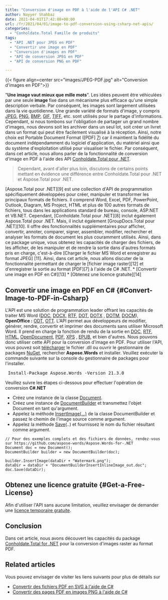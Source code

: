 ```yaml
---
title: "Conversion d'image en PDF à l'aide de l'API C# .NET"
author: Nayyer Shahbaz
date: 2021-04-01T17:42:08+00:00
url: /fr/2021/04/01/image-to-pdf-conversion-using-csharp-net-apis/
categories:
  - "Conholdate.Total Famille de produits"
tags:
  - "API .NET pour JPEG en PDF"
  - "Convertir une image en PDF"
  - "Conversion d'images en PDF"
  - "API de conversion JPEG en PDF"
  - "API de conversion PNG en PDF"

---
```



{{< figure align=center src="images/JPEG-PDF.jpg" alt="Conversion d'images en PDF">}}
 

"**Une image vaut mieux que mille mots**". Les idées peuvent être véhiculées par une seule **image** fixe dans un mécanisme plus efficace qu'une simple description verbale. Par conséquent, les images sont largement utilisées dans la vie quotidienne. Une grande variété de formats d'image, y compris [JPEG][2], [PNG][3], [BMP][4], [GIF][5], [TIFF][6], etc. sont utilisés pour le partage d'informations. Cependant, si nous tombons sur l'obligation de partager un grand nombre d'images, nous devons soit les archiver dans un seul lot, soit créer un livret dans un format qui peut être facilement visualisé à la réception. Ainsi, notre choix est Portable Document Format ([PDF] [7]) car il maintient la fidélité du document indépendamment du logiciel d'application, du matériel ainsi que du système d'exploitation utilisé pour visualiser le fichier. Par conséquent, dans cet article, nous allons parler de la fonctionnalité de conversion d'image en PDF à l'aide des API [Conholdate.Total pour .NET][8].
<blockquote class="wp-block-quote">  
Cependant, avant d'aller plus loin, discutons de certains points mettant en évidence une différence entre Conholdate.Total pour .NET et Aspose.Total pour .NET.  
</blockquote>
[Aspose.Total pour .NET][9] est une collection d'API de programmation spécifiquement développées pour créer, manipuler et transformer les principaux formats de fichiers. Il comprend Word, Excel, PDF, PowerPoint, Outlook, Diagram, MS Project, HTML et plus de 100 autres formats de fichiers, tous dans les applications standard de bureau, console, ASP.NET et VB.NET.
Cependant, [Conholdate.Total pour .NET][8] inclut également Aspose.Total pour .NET. Mais, il inclut également [GroupDocs.Total pour .NET][10]. Il offre des fonctionnalités supplémentaires pour afficher, convertir, annoter, comparer, signer, assembler, modifier, rechercher et analyser les formats de document les plus couramment utilisés. Ainsi, dans ce package unique, vous obtenez les capacités de charger des fichiers, de les afficher, de les manipuler et de rendre la sortie dans d'autres formats pris en charge, c'est-à-dire [Charger le fichier MS Word et enregistrer au format JPEG] [11].
Ainsi, dans cet article, nous allons discuter de la fonctionnalité permettant de charger le [fichier image raster][12] et d'enregistrer la sortie au format [PDF][7] à l'aide de C# .NET.
  * [Convertir une image en PDF en C#][13]
  * [Obtenez une licence gratuite][14]

## Convertir une image en PDF en C# {#Convert-Image-to-PDF-in-Csharp}

L'API est une solution de programmation leader offrant les capacités de traiter MS Word ([DOC][15], [DOCX][16], [RTF][17], [DOT][18], [DOTX][19] , [DOTM][20], [DOCM][21]), **OpenOffice :** [ODT][22], [OTT][23]. L'API permet aux développeurs de modifier, générer, rendre, convertir et imprimer des documents sans utiliser Microsoft Word. Il prend en charge la fonction de rendu de la sortie en [DOC][15], [RTF][17], [HTML][24], [OpenDocument][22], [PDF][7], [XPS][25] , [EPUB][26], et bien d'autres. Nous pouvons donc utiliser cette API pour la conversion d'image en PDF.
Pour utiliser l'API, vous pouvez soit [télécharger][27] le fichier .dll ou ouvrir le gestionnaire de packages [NuGet][28], rechercher **Aspose.Words** et installer. Veuillez exécuter la commande suivante sur la console du gestionnaire de packages pour l'installer.
<pre class="EnlighterJSRAW" data-enlighter-language="generic" data-enlighter-theme="" data-enlighter-highlight="" data-enlighter-linenumbers="" data-enlighter-lineoffset="" data-enlighter-title="" data-enlighter-group=""> Install-Package Aspose.Words -Version 21.3.0</pre>
Veuillez suivre les étapes ci-dessous pour effectuer l'opération de conversion
**C#.NET**
  * Créez une instance de la classe [Document][29].
  * Créez une instance de [DocumentBuilder][30] et transmettez l'objet Document en tant qu'argument.
  * Appelez la méthode [InsertImage(…)][31] de la classe DocumentBuilder et passez le chemin de l'image source comme argument.
  * Appelez la méthode [Save][32](..) et fournissez le nom du fichier résultant comme argument.

```
// Pour des exemples complets et des fichiers de données, rendez-vous sur https://github.com/aspose-words/Aspose.Words-for-.NET
Document doc = new Document();
DocumentBuilder builder = new DocumentBuilder(doc);

builder.InsertImage(dataDir + "Watermark.png");
dataDir = dataDir + "DocumentBuilderInsertInlineImage_out.doc";
doc.Save(dataDir);
```

## Obtenez une licence gratuite {#Get-a-Free-License}

Afin d'utiliser l'API sans aucune limitation, veuillez envisager de demander une [licence temporaire gratuite][33].
## Conclusion

Dans cet article, nous avons découvert les capacités du package [Conholdate.Total for .NET][8] pour la conversion d'images raster au format PDF.
## **Related articles**

Vous pouvez envisager de visiter les liens suivants pour plus de détails sur
  * [Convertir des fichiers PDF en SVG à l'aide de C#][34]
  * [Convertir des pages PDF en images PNG à l'aide de C#][35]

 [1]: https://blog.conholdate.com/wp-content/uploads/sites/27/2021/03/JPEG-PDF.jpg
 [2]: https://docs.fileformat.com/image/jpeg/
 [3]: https://docs.fileformat.com/image/png/
 [4]: https://docs.fileformat.com/image/bmp/
 [5]: https://docs.fileformat.com/image/gif/
 [6]: https://docs.fileformat.com/image/tiff/
 [7]: https://docs.fileformat.com/pdf/
 [8]: https://products.conholdate.com/total/net
 [9]: https://products.aspose.com/total/net
 [10]: https://products.groupdocs.com/total/net
 [11]: https://docs.aspose.com/words/net/converting-to-fixed-page-format/
 [12]: https://docs.fileformat.com/image/
 [13]: #Convert-Image-to-PDF-in-Csharp
 [14]: #Get-a-Free-License
 [15]: https://docs.fileformat.com/word-processing/doc/
 [16]: https://docs.fileformat.com/word-processing/docx/
 [17]: https://docs.fileformat.com/word-processing/rtf/
 [18]: https://docs.fileformat.com/word-processing/dot/
 [19]: https://docs.fileformat.com/word-processing/dotx/
 [20]: https://docs.fileformat.com/word-processing/dotm/
 [21]: https://docs.fileformat.com/word-processing/docm/
 [22]: https://docs.fileformat.com/word-processing/odt/
 [23]: https://docs.fileformat.com/word-processing/ott/
 [24]: https://docs.fileformat.com/web/html/
 [25]: https://docs.fileformat.com/page-description-language/xps/
 [26]: https://docs.fileformat.com/ebook/epub/
 [27]: https://downloads.aspose.com/words/net
 [28]: https://www.nuget.org/packages/Aspose.Words/
 [29]: https://apireference.aspose.com/words/net/aspose.words/document
 [30]: https://apireference.aspose.com/words/net/aspose.words/documentbuilder
 [31]: https://apireference.aspose.com/words/net/aspose.words.documentbuilder/insertimage/methods/9
 [32]: https://apireference.aspose.com/words/net/aspose.words.document/save/methods/2
 [33]: https://purchase.aspose.com/temporary-license
 [34]: https://blog.aspose.com/2021/02/04/convert-pdf-files-to-svg-using-csharp/
 [35]: https://blog.aspose.com/2020/11/25/pdf-to-png-using-csharp/






